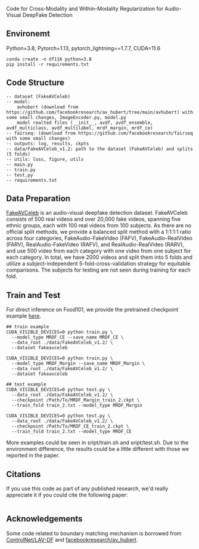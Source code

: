 Code for Cross-Modality and Within-Modality Regularization for Audio-Visual DeepFake Detection

## Environemt
Python=3.8, Pytorch=1.13, pytorch_lightning==1.7.7, CUDA=11.6
```
conda create -n df116 python=3.8
pip install -r requirements.txt
```

## Code Structure
```
-- dataset (FakeAVCeleb)
-- model: 
    avhubert (download from https://github.com/facebookresearch/av_hubert/tree/main/avhubert) with some small changes, ImageEncoder.py, model.py
    model realted files (__init__, avdf, avdf_ensemble, avdf_multiclass, avdf_multilabel, mrdf_margin, mrdf_ce)
-- fairseq: (download from https://github.com/facebookresearch/fairseq with some small changes)
-- outputs: log, results, ckpts
-- data/FakeAVCeleb_v1.2: path to the dataset (FakeAVCeleb) and splits (5 folds)
-- utils: loss, figure, utils
-- main.py
-- train.py
-- test.py
-- requirements.txt
```

## Data Preparation
[FakeAVCeleb](https://sites.google.com/view/fakeavcelebdash-lab/) is an audio-visual deepfake detection dataset. FakeAVCeleb consists of 500 real videos and over 20,000 fake videos, spanning five ethnic groups, each with 100 real videos from 100 subjects. As there are no official split methods, we provide a balanced split method with a 1:1:1:1 ratio across four categories,  FakeAudio-FakeVideo (FAFV), FakeAudio-RealVideo (FARV), RealAudio-FakeVideo (RAFV), and RealAudio-RealVideo (RARV), and use 500 video from each category with one video from one subject for each category. In total, we have 2000 videos and split them into 5 folds and utilize a subject-independent 5-fold-cross-validation strategy for equitable comparisons. The subjects for testing are not seen during training for each fold.

## Train and Test

 For direct inference on Food101, we provide the pretrained checkpoint example [here](https://drive.google.com/drive/folders/1WdfkPRlzX-3Y4xSSS7F9WrR_Hdqpdudw?usp=sharing).

```
## train example
CUDA_VISIBLE_DEVICES=0 python train.py \
  --model_type MRDF_CE --save_name MRDF_CE \
  --data_root ./data/FakeAVCeleb_v1.2/ \
  --dataset fakeavceleb

CUDA_VISIBLE_DEVICES=0 python train.py \
  --model_type MRDF_Margin --save_name MRDF_Margin \
  --data_root ./data/FakeAVCeleb_v1.2/ \
  --dataset fakeavceleb

## test example
CUDA_VISIBLE_DEVICES=0 python test.py \
  --data_root ./data/FakeAVCeleb_v1.2/ \
  --checkpoint /Path/To/MRDF_Margin_train_2.ckpt \
  --train_fold train_2.txt --model_type MRDF_Margin

CUDA_VISIBLE_DEVICES=0 python test.py \
  --data_root ./data/FakeAVCeleb_v1.2/ \
  --checkpoint /Path/To/MRDF_CE_train_2.ckpt \
  --train_fold train_2.txt --model_type MRDF_CE
```
More examples could be seen in sript/train.sh and sript/test.sh. Due to the environment difference, the results could be a little different with those we reported in the paper. 



## Citations
If you use this code as part of any published research, we'd really appreciate it if you could cite the following paper:
```text

```

## Acknowledgements

Some code related to boundary matching mechanism is borrowed from 
[ControlNet/LAV-DF](https://github.com/ControlNet/LAV-DF) and 
[facebookresearch/av_hubert](https://github.com/facebookresearch/av_hubert).

